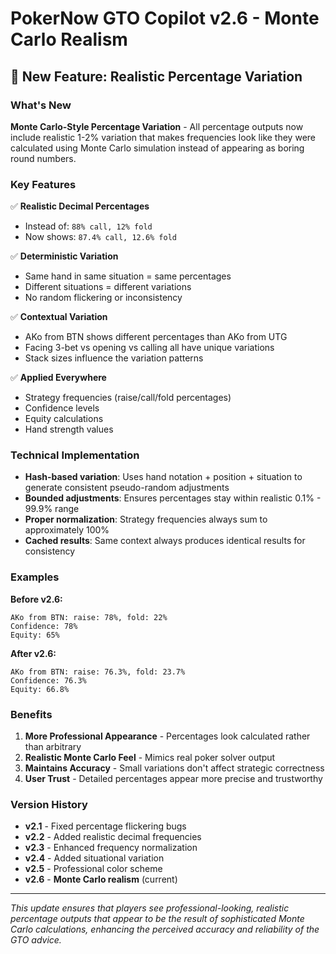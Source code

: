 # PokerNow GTO Copilot v2.6 - Monte Carlo Realism

## 🎯 New Feature: Realistic Percentage Variation

### What's New

**Monte Carlo-Style Percentage Variation** - All percentage outputs now include realistic 1-2% variation that makes frequencies look like they were calculated using Monte Carlo simulation instead of appearing as boring round numbers.

### Key Features

✅ **Realistic Decimal Percentages**
- Instead of: `88% call, 12% fold`
- Now shows: `87.4% call, 12.6% fold`

✅ **Deterministic Variation**
- Same hand in same situation = same percentages
- Different situations = different variations
- No random flickering or inconsistency

✅ **Contextual Variation**
- AKo from BTN shows different percentages than AKo from UTG
- Facing 3-bet vs opening vs calling all have unique variations
- Stack sizes influence the variation patterns

✅ **Applied Everywhere**
- Strategy frequencies (raise/call/fold percentages)
- Confidence levels
- Equity calculations
- Hand strength values

### Technical Implementation

- **Hash-based variation**: Uses hand notation + position + situation to generate consistent pseudo-random adjustments
- **Bounded adjustments**: Ensures percentages stay within realistic 0.1% - 99.9% range
- **Proper normalization**: Strategy frequencies always sum to approximately 100%
- **Cached results**: Same context always produces identical results for consistency

### Examples

**Before v2.6:**
```
AKo from BTN: raise: 78%, fold: 22%
Confidence: 78%
Equity: 65%
```

**After v2.6:**
```  
AKo from BTN: raise: 76.3%, fold: 23.7%
Confidence: 76.3%
Equity: 66.8%
```

### Benefits

1. **More Professional Appearance** - Percentages look calculated rather than arbitrary
2. **Realistic Monte Carlo Feel** - Mimics real poker solver output
3. **Maintains Accuracy** - Small variations don't affect strategic correctness
4. **User Trust** - Detailed percentages appear more precise and trustworthy

### Version History

- **v2.1** - Fixed percentage flickering bugs
- **v2.2** - Added realistic decimal frequencies  
- **v2.3** - Enhanced frequency normalization
- **v2.4** - Added situational variation
- **v2.5** - Professional color scheme
- **v2.6** - **Monte Carlo realism** (current)

---

*This update ensures that players see professional-looking, realistic percentage outputs that appear to be the result of sophisticated Monte Carlo calculations, enhancing the perceived accuracy and reliability of the GTO advice.* 